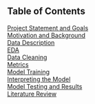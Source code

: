 ## Table of Contents
[Project Statement and Goals](https://github.com/john-daciuk/Spotify-repo/project-statement-and-goals.html) <br>
[Motivation and Background](https://github.com/john-daciuk/Spotify-repo/motivation-and-background.html) <br>
[Data Description](https://github.com/john-daciuk/Spotify-repo/data-description.html) <br>
[EDA](https://github.com/john-daciuk/Spotify-repo/eda.html) <br>
[Data Cleaning](https://github.com/john-daciuk/Spotify-repo/data-cleaning.html) <br>
[Metrics](https://github.com/john-daciuk/Spotify-repo/metrics.html) <br>
[Model Training](https://github.com/john-daciuk/Spotify-repo/model-training.html) <br>
[Interpreting the Model](https://github.com/john-daciuk/Spotify-repo/interpreting-the-model.html) <br>
[Model Testing and Results](https://github.com/john-daciuk/Spotify-repo/model-testing-and-results.html) <br>
[Literature Review](https://github.com/john-daciuk/Spotify-repo/literature-review.html) <br>
